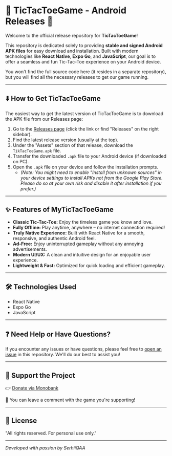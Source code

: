 # 🚀 TicTacToeGame - Android Releases 📱

Welcome to the official release repository for **TicTacToeGame**!

This repository is dedicated solely to providing **stable and signed Android APK files** for easy download and installation. Built with modern technologies like **React Native**, **Expo Go**, and **JavaScript**, our goal is to offer a seamless and fun Tic-Tac-Toe experience on your Android device.

You won't find the full source code here (it resides in a separate repository), but you will find all the necessary releases to get our game running.

---

## ⬇️ How to Get TicTacToeGame

The easiest way to get the latest version of TicTacToeGame is to download the APK file from our Releases page:

1.  Go to the [Releases page](https://github.com/SerhiiQAA/MyTicTacToeGame/releases) (click the link or find "Releases" on the right sidebar).
2.  Find the latest release version (usually at the top).
3.  Under the "Assets" section of that release, download the `TikTacToeGame.apk` file.
4.  Transfer the downloaded `.apk` file to your Android device (if downloaded on PC).
5.  Open the `.apk` file on your device and follow the installation prompts.
    * *(Note: You might need to enable "Install from unknown sources" in your device settings to install APKs not from the Google Play Store. Please do so at your own risk and disable it after installation if you prefer.)*

---

## ✨ Features of MyTicTacToeGame

* **Classic Tic-Tac-Toe:** Enjoy the timeless game you know and love.
* **Fully Offline:** Play anytime, anywhere – no internet connection required!
* **Truly Native Experience:** Built with React Native for a smooth, responsive, and authentic Android feel.
* **Ad-Free:** Enjoy uninterrupted gameplay without any annoying advertisements.
* **Modern UI/UX:** A clean and intuitive design for an enjoyable user experience.
* **Lightweight & Fast:** Optimized for quick loading and efficient gameplay.

---

## 🛠️ Technologies Used

* React Native
* Expo Go
* JavaScript

---

## ❓ Need Help or Have Questions?

If you encounter any issues or have questions, please feel free to [open an issue](https://github.com/SerhiiQAA/MyTicTacToeGame/issues) in this repository. We'll do our best to assist you!

---

## 💖 Support the Project

👉 [Donate via Monobank](https://send.monobank.ua/jar/6mVCH3drmi)

💬 You can leave a comment with the game you're supporting!

--- 

## 📜 License

"All rights reserved. For personal use only."

---

*Developed with passion by SerhiiQAA*
